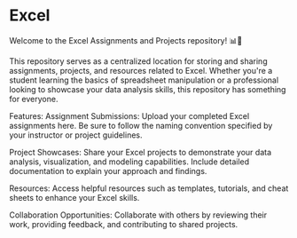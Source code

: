 # Excel

Welcome to the Excel Assignments and Projects repository! 📊💼

This repository serves as a centralized location for storing and sharing assignments, projects, and resources related to Excel. Whether you're a student learning the basics of spreadsheet manipulation or a professional looking to showcase your data analysis skills, this repository has something for everyone.

Features:
Assignment Submissions: Upload your completed Excel assignments here. Be sure to follow the naming convention specified by your instructor or project guidelines.


Project Showcases: Share your Excel projects to demonstrate your data analysis, visualization, and modeling capabilities. Include detailed documentation to explain your approach and findings.


Resources: Access helpful resources such as templates, tutorials, and cheat sheets to enhance your Excel skills.


Collaboration Opportunities: Collaborate with others by reviewing their work, providing feedback, and contributing to shared projects.
